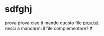 # sdfghj
prova prova
ciao
ti mando questo file [prov.txt](https://github.com/Avwil/sdfghj/files/10102844/prov.txt)
<br> riesci a mandarmi il file complementare? :question:
